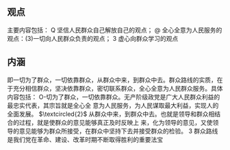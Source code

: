## 观点
主要内容包括： Q 坚信人民群众自己解放自己的观点； $@$ 全心全意为人民服务的观点：(3)一切向人民群众负责的观点； $3$ 虚心向群众学习的观点

## 内涵
即一切为了群众，一切依靠群众，从群众中来，到群众中去。群众路线的实质，在于充分相信群众，坚决依靠群众，密切联系群众，全心全意为人民群众服务。具体内容包括：
 O-切为了群众，一切依靠群众。无产阶级政党是广大人民群众利益的最忠实代表，其宗旨就是全心全
 意为人民服务，为人民谋取最大利益，实现人的全面发展。
 $\textcircled{2}$ 从群众中来，到群众中去。也就是领导和群众相结合的过程，就是使群众的意见能够真正及时反映上
 来，化为领导的意见，又使领导的意见能够为群众所接受，在群众中坚持下去并接受群众的检验。
 3 群众路线是我们党在革命、建设、改革时期不断取得胜利的重要法宝

